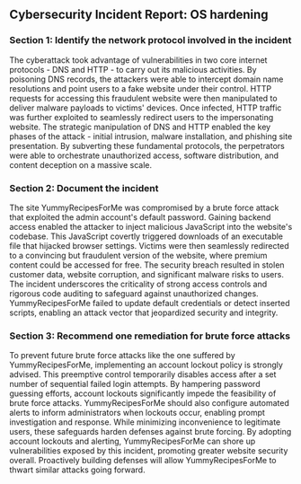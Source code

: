 ## Cybersecurity Incident Report: OS hardening

### Section 1: Identify the network protocol involved in the incident

The cyberattack took advantage of vulnerabilities in two core internet protocols - DNS and HTTP - to carry out its malicious activities. By poisoning DNS records, the attackers were able to intercept domain name resolutions and point users to a fake website under their control. HTTP requests for accessing this fraudulent website were then manipulated to deliver malware payloads to victims' devices. Once infected, HTTP traffic was further exploited to seamlessly redirect users to the impersonating website. The strategic manipulation of DNS and HTTP enabled the key phases of the attack - initial intrusion, malware installation, and phishing site presentation. By subverting these fundamental protocols, the perpetrators were able to orchestrate unauthorized access, software distribution, and content deception on a massive scale.

### Section 2: Document the incident

The site YummyRecipesForMe was compromised by a brute force attack that exploited the admin account's default password. Gaining backend access enabled the attacker to inject malicious JavaScript into the website's codebase. This JavaScript covertly triggered downloads of an executable file that hijacked browser settings. Victims were then seamlessly redirected to a convincing but fraudulent version of the website, where premium content could be accessed for free. The security breach resulted in stolen customer data, website corruption, and significant malware risks to users. The incident underscores the criticality of strong access controls and rigorous code auditing to safeguard against unauthorized changes. YummyRecipesForMe failed to update default credentials or detect inserted scripts, enabling an attack vector that jeopardized security and integrity.

### Section 3: Recommend one remediation for brute force attacks

To prevent future brute force attacks like the one suffered by YummyRecipesForMe, implementing an account lockout policy is strongly advised. This preemptive control temporarily disables access after a set number of sequential failed login attempts. By hampering password guessing efforts, account lockouts significantly impede the feasibility of brute force attacks. YummyRecipesForMe should also configure automated alerts to inform administrators when lockouts occur, enabling prompt investigation and response. While minimizing inconvenience to legitimate users, these safeguards harden defenses against brute forcing. By adopting account lockouts and alerting, YummyRecipesForMe can shore up vulnerabilities exposed by this incident, promoting greater website security overall. Proactively building defenses will allow YummyRecipesForMe to thwart similar attacks going forward.
